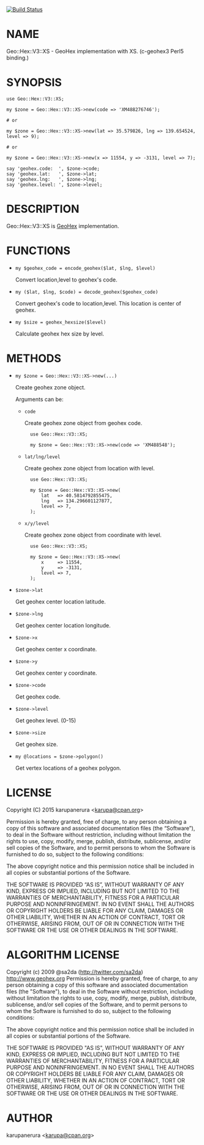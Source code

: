 [![Build Status](https://travis-ci.org/karupanerura/Geo-Hex-V3-XS.svg?branch=master)](https://travis-ci.org/karupanerura/Geo-Hex-V3-XS)
# NAME

Geo::Hex::V3::XS - GeoHex implementation with XS. (c-geohex3 Perl5 binding.)

# SYNOPSIS

    use Geo::Hex::V3::XS;

    my $zone = Geo::Hex::V3::XS->new(code => 'XM488276746');

    # or

    my $zone = Geo::Hex::V3::XS->new(lat => 35.579826, lng => 139.654524, level => 9);

    # or

    my $zone = Geo::Hex::V3::XS->new(x => 11554, y => -3131, level => 7);

    say 'geohex.code:  ', $zone->code;
    say 'geohex.lat:   ', $zone->lat;
    say 'geohex.lng:   ', $zone->lng;
    say 'geohex.level: ', $zone->level;

# DESCRIPTION

Geo::Hex::V3::XS is [GeoHex](http://geohex.net/) implementation.

# FUNCTIONS

- `my $geohex_code = encode_geohex($lat, $lng, $level)`

    Convert location,level to geohex's code.

- `my ($lat, $lng, $code) = decode_geohex($geohex_code)`

    Convert geohex's code to location,level.
    This location is center of geohex.

- `my $size = geohex_hexsize($level)`

    Calculate geohex hex size by level.

# METHODS

- `my $zone = Geo::Hex::V3::XS->new(...)`

    Create geohex zone object.

    Arguments can be:

    - `code`

        Create geohex zone object from geohex code.

            use Geo::Hex::V3::XS;

            my $zone = Geo::Hex::V3::XS->new(code => 'XM488548');

    - `lat/lng/level`

        Create geohex zone object from location with level.

            use Geo::Hex::V3::XS;

            my $zone = Geo::Hex::V3::XS->new(
                lat   => 40.5814792855475,
                lng   => 134.296601127877,
                level => 7,
            );

    - `x/y/level`

        Create geohex zone object from coordinate with level.

            use Geo::Hex::V3::XS;

            my $zone = Geo::Hex::V3::XS->new(
                x     => 11554,
                y     => -3131,
                level => 7,
            );

- `$zone->lat`

    Get geohex center location latitude.

- `$zone->lng`

    Get geohex center location longitude.

- `$zone->x`

    Get geohex center x coordinate.

- `$zone->y`

    Get geohex center y coordinate.

- `$zone->code`

    Get geohex code.

- `$zone->level`

    Get geohex level. (0-15)

- `$zone->size`

    Get geohex size.

- `my @locations = $zone->polygon()`

    Get vertex locations of a geohex polygon.

# LICENSE

Copyright (C) 2015 karupanerura &lt;karupa@cpan.org>

Permission is hereby granted, free of charge, to any person obtaining a copy of this software and associated documentation files (the “Software”), to deal in the Software without restriction, including without limitation the rights to use, copy, modify, merge, publish, distribute, sublicense, and/or sell copies of the Software, and to permit persons to whom the Software is furnished to do so, subject to the following conditions:

The above copyright notice and this permission notice shall be included in all copies or substantial portions of the Software.

THE SOFTWARE IS PROVIDED “AS IS”, WITHOUT WARRANTY OF ANY KIND, EXPRESS OR IMPLIED, INCLUDING BUT NOT LIMITED TO THE WARRANTIES OF MERCHANTABILITY, FITNESS FOR A PARTICULAR PURPOSE AND NONINFRINGEMENT. IN NO EVENT SHALL THE AUTHORS OR COPYRIGHT HOLDERS BE LIABLE FOR ANY CLAIM, DAMAGES OR OTHER LIABILITY, WHETHER IN AN ACTION OF CONTRACT, TORT OR OTHERWISE, ARISING FROM, OUT OF OR IN CONNECTION WITH THE SOFTWARE OR THE USE OR OTHER DEALINGS IN THE SOFTWARE.

# ALGORITHM LICENSE

Copyright (c) 2009 @sa2da (http://twitter.com/sa2da)
http://www.geohex.org
Permission is hereby granted, free of charge, to any person obtaining a copy of this software and associated documentation files (the "Software"), to deal in the Software without restriction, including without limitation the rights to use, copy, modify, merge, publish, distribute, sublicense, and/or sell copies of the Software, and to permit persons to whom the Software is furnished to do so, subject to the following conditions:

The above copyright notice and this permission notice shall be included in all copies or substantial portions of the Software.

THE SOFTWARE IS PROVIDED "AS IS", WITHOUT WARRANTY OF ANY KIND, EXPRESS OR IMPLIED, INCLUDING BUT NOT LIMITED TO THE WARRANTIES OF MERCHANTABILITY, FITNESS FOR A PARTICULAR PURPOSE AND NONINFRINGEMENT. IN NO EVENT SHALL THE AUTHORS OR COPYRIGHT HOLDERS BE LIABLE FOR ANY CLAIM, DAMAGES OR OTHER LIABILITY, WHETHER IN AN ACTION OF CONTRACT, TORT OR OTHERWISE, ARISING FROM, OUT OF OR IN CONNECTION WITH THE SOFTWARE OR THE USE OR OTHER DEALINGS IN THE SOFTWARE.

# AUTHOR

karupanerura &lt;karupa@cpan.org>
